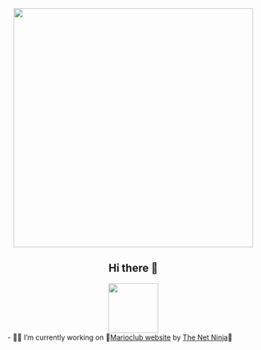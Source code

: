 
<div id="header" align="center">
  <div><img src="https://media.giphy.com/media/cBzXJ1ronC6HQJZzg0/giphy.gif" width="480"/></div>
  <h2>Hi there 👋</h2>
  <div><img src="https://media.giphy.com/media/M9gbBd9nbDrOTu1Mqx/giphy.gif" width="100"/></div>
  </div>
- 👨‍💻 I’m currently working on 🍄<a href="https://mario.birlink.click/">Marioclub website</a> by <a href="https://www.youtube.com/@NetNinja">The Net Ninja</a>🍄
<!--
**latifov/latifov** is a ✨ _special_ ✨ repository because its `README.md` (this file) appears on your GitHub profile.

Here are some ideas to get you started:


- 🌱 I’m currently learning ...
- 👯 I’m looking to collaborate on ...
- 🤔 I’m looking for help with ...
- 💬 Ask me about ...
- 📫 How to reach me: ...
- 😄 Pronouns: ...
- ⚡ Fun fact: ...
-->
